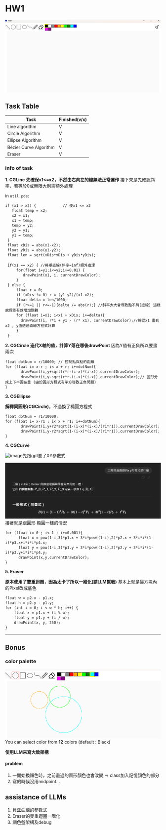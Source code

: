 # HW1

![image](https://github.com/KKKenja/3D_Computer-Graphics/blob/main/HW1/data/2025-09-22%20150255.png)


## Task Table


| Task     | Finished(v/x) |
| -------- | -------- | 
| Line algorithm  |   V |
| Circle Algorithm     | V     |
| Ellipse Algorithm     | V     |
| Bézier Curve Algorithm    | V     |
| Eraser     | V     |


### info of task

**1. CGLine**
**先確保x1<=x2，不然由右向左的線無法正常運作**
接下來是先確認斜率，若等於0或無限大則需額外處理

in ```util.pde```:
```java=19
if (x1 > x2) {            // 使x1 <= x2 
   float temp = x2;
   x2 = x1; 
   x1 = temp;
   temp = y2;
   y2 = y1; 
   y1 = temp;
 }                                
 float xDis = abs(x1-x2);
 float yDis = abs(y1-y2);
 float len = sqrt(xDis*xDis + yDis*yDis);

 if(x1 == x2) { //將垂直線(斜率=inf)額外處理
     for(float i=y1;i<=y2;i+=0.01) {
        drawPoint(x1, i, currentDrawColor);
     }
 } else {
     float r = 0;
     if (xDis != 0) r = (y1-y2)/(x1-x2);
     float delta = len/1000;
     if (r>=1 || r<=-1){delta /= abs(r);} //斜率太大會導致點不夠(虛線) 這樣處理能有效增加點數
     for (float i=x1; i<x1 + xDis; i+=delta){
       drawPoint(i, r*i + y1 - (r* x1), currentDrawColor);//線從x1 畫到x2 , y值透過直線方程式計算
     }
 }
```

**2. CGCircle**
**迭代X軸的值，計算Y落在哪後drawPoint**
因為Y值有正負所以要畫兩次
```java=62
float dotNum = r/10000; // 控制點與點的距離
for (float i= x-r ; i< x + r; i+=dotNum){
       drawPoint(i,y+sqrt(r*r-(i-x)*(i-x)),currentDrawColor);
       drawPoint(i,y-sqrt(r*r-(i-x)*(i-x)),currentDrawColor);// 圓形分成上下半圓在畫 (由於圓形方程式有平方導致正負問題)
}
```
**3. CGEllipse**


**解釋同圓形(CGCircle)**，不過換了橢圓方程式

```java=82
float dotNum = r1/10000;
for (float i= x-r1 ; i< x + r1; i+=dotNum){
       drawPoint(i,y+r2*sqrt(1-(i-x)*(i-x)/(r1*r1)),currentDrawColor);
       drawPoint(i,y-r2*sqrt(1-(i-x)*(i-x)/(r1*r1)),currentDrawColor);
}
```


**4. CGCurve**

![image](https://img.shields.io/badge/ChatGPT-74aa9c?style=for-the-badge&logo=openai&logoColor=white)先跟gpt要了XY參數式

![image](https://github.com/KKKenja/3D_Computer-Graphics/blob/main/HW1/data/2025-09-22_GPTLOG.png)
接著就是跟圓形 橢圓一樣的情況

```java=105
for (float i= 0 ; i< 1 ; i+=0.001){
      float x = pow(1-i,3)*p1.x + 3*i*pow((1-i),2)*p2.x + 3*i*i*(1-i)*p3.x+i*i*i*p4.x;
      float y = pow(1-i,3)*p1.y + 3*i*pow((1-i),2)*p2.y + 3*i*i*(1-i)*p3.y+i*i*i*p4.y;
      drawPoint(x,y,currentDrawColor);
}
```

**5. Eraser**

**原本使用了雙重迴圈，因為太卡了所以一維化(請LLM幫我)**
基本上就是掃方塊內的Pixel改成底色
```java=133
float w = p2.x - p1.x;
float h = p2.y - p1.y;
for (int i = 0; i < w * h; i++) {
    float x = p1.x + (i % w);
    float y = p1.y + (i / w);
    drawPoint(x, y, 250);
}
```


---


## Bonus
### **color palette**
![image](https://github.com/KKKenja/3D_Computer-Graphics/blob/main/HW1/data/2025-09-22_150448.png)
You can select color from **12** colors (default : Black)

**使用LLM來寫大致架構**

#### problem
1. 一開始換顏色時，之前畫過的圖形顏色也會改變 => class加入記憶顏色的部分
2. 寫的時候沒用midpoint...

## assistance of LLMs 
1. 貝茲曲線的參數式
2. Eraser的雙重迴圈一階化
3. 調色盤架構及debug



